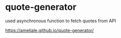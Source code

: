 # quote-generator
used asynchronous function to fetch quotes from API 


https://ameliale.github.io/quote-generator/

